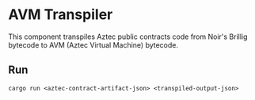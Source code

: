 # AVM Transpiler

This component transpiles Aztec public contracts code from Noir's Brillig bytecode to AVM (Aztec Virtual Machine) bytecode.

## Run

```
cargo run <aztec-contract-artifact-json> <transpiled-output-json>
```